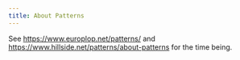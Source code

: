 ```yaml
---
title: About Patterns 
---
```


<!-- pattern DoD: mined not invented; rule of three; review -->

See <https://www.europlop.net/patterns/> and <https://www.hillside.net/patterns/about-patterns> for the time being.

<style>
  .footer {
    display: none;
  }
</style>